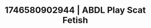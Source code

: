 ---
categories:
- Nerdy seduction
- Artistic control
- Erotic focus
- AI-generated
- Dirty whispers
- Real couple content
- ASMR
- Cosplay
image: /assets/images/1746580902944.jpg
layout: post
seo:
  description: Featured content with artistic Scat Fetish, ABDL Play. HD images available.
  keywords: Scat Fetish, ABDL Play
  og_image: /assets/images/1746580902944.jpg
  schema_type: VisualArtwork
tags:
- ABDL Play
- Scat Fetish
- '#1746580902944'
title: 1746580902944 | ABDL Play Scat Fetish
---